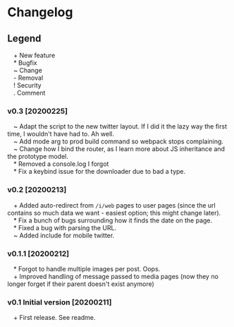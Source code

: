 # Changelog

## Legend
&emsp;\+  New feature  
&emsp;\*  Bugfix  
&emsp;\~  Change  
&emsp;\-  Removal  
&emsp;\!  Security  
&emsp;\.  Comment  

### v0.3 [20200225]
&emsp;\~  Adapt the script to the new twitter layout. If I did it the lazy way the first time, I wouldn't have had to. Ah well.  
&emsp;\~  Add mode arg to prod build command so webpack stops complaining.  
&emsp;\~  Change how I bind the router, as I learn more about JS inheritance and the prototype model.  
&emsp;\*  Removed a console.log I forgot  
&emsp;\*  Fix a keybind issue for the downloader due to bad a type.  

### v0.2 [20200213]
&emsp;\+  Added auto-redirect from `/i/web` pages to user pages (since the url contains so much data we want - easiest option; this might change later).  
&emsp;\*  Fix a bunch of bugs surrounding how it finds the date on the page.  
&emsp;\*  Fixed a bug with parsing the URL.  
&emsp;\~  Added include for mobile twitter.  

### v0.1.1 [20200212]
&emsp;\*  Forgot to handle multiple images per post. Oops.  
&emsp;\+  Improved handling of message passed to media pages (now they no longer forget if their parent doesn't exist anymore)  

### v0.1 Initial version [20200211]
&emsp;\+ First release. See readme.

